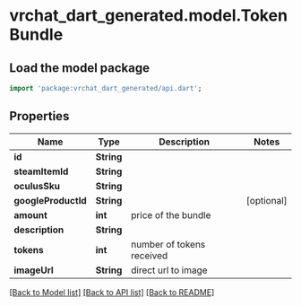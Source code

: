 # vrchat_dart_generated.model.TokenBundle

## Load the model package
```dart
import 'package:vrchat_dart_generated/api.dart';
```

## Properties
Name | Type | Description | Notes
------------ | ------------- | ------------- | -------------
**id** | **String** |  | 
**steamItemId** | **String** |  | 
**oculusSku** | **String** |  | 
**googleProductId** | **String** |  | [optional] 
**amount** | **int** | price of the bundle | 
**description** | **String** |  | 
**tokens** | **int** | number of tokens received | 
**imageUrl** | **String** | direct url to image | 

[[Back to Model list]](../README.md#documentation-for-models) [[Back to API list]](../README.md#documentation-for-api-endpoints) [[Back to README]](../README.md)


